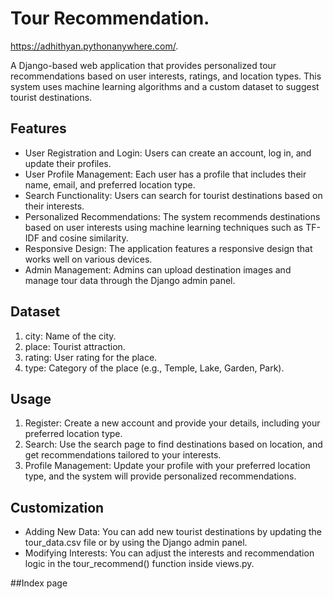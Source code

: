 # Tour Recommendation.
https://adhithyan.pythonanywhere.com/.

A Django-based web application that provides personalized tour recommendations based on user interests, ratings, and location types. This system uses machine learning algorithms and a custom dataset to suggest tourist destinations.

## Features
* User Registration and Login: Users can create an account, log in, and update their profiles.
* User Profile Management: Each user has a profile that includes their name, email, and preferred location type.
* Search Functionality: Users can search for tourist destinations based on their interests.
* Personalized Recommendations: The system recommends destinations based on user interests using machine learning techniques such as TF-IDF and cosine similarity.
* Responsive Design: The application features a responsive design that works well on various devices.
* Admin Management: Admins can upload destination images and manage tour data through the Django admin panel.
  
## Dataset
1. city: Name of the city.
2. place: Tourist attraction.
3. rating: User rating for the place.
4. type: Category of the place (e.g., Temple, Lake, Garden, Park).
   
## Usage
1. Register: Create a new account and provide your details, including your preferred location type.
2. Search: Use the search page to find destinations based on location, and get recommendations tailored to your interests.
3. Profile Management: Update your profile with your preferred location type, and the system will provide personalized recommendations.
   
## Customization
* Adding New Data: You can add new tourist destinations by updating the tour_data.csv file or by using the Django admin panel.
* Modifying Interests: You can adjust the interests and recommendation logic in the tour_recommend() function inside views.py.


##Index page

